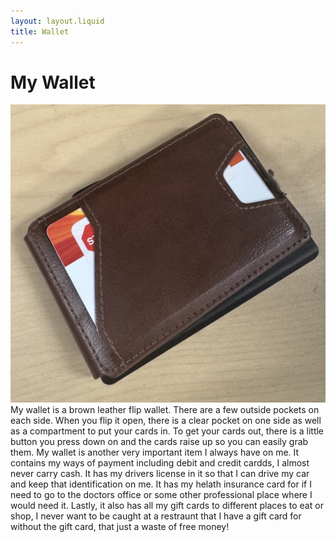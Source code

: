 ```yaml
---
layout: layout.liquid
title: Wallet
---
```


# My **Wallet**
<img class="about" alt="wallet" src="/images/wallet.jpeg" width="700" />
My wallet is a brown leather flip wallet. There are a few outside pockets on each side. When you flip it open, there is a clear pocket on one side as well as a compartment to put your cards in. To get your cards out, there is a little button you press down on and the cards raise up so you can easily grab them.
My wallet is another very important item I always have on me. It contains my ways of payment including debit and credit cardds, I almost never carry cash. It has my drivers license in it so that I can drive my car and keep that identification on me. It has my helath insurance card for if I need to go to the doctors office or some other professional place where I would need it. Lastly, it also has all my gift cards to different places to eat or shop, I never want to be caught at a restraunt that I have a gift card for without the gift card, that just a waste of free money!